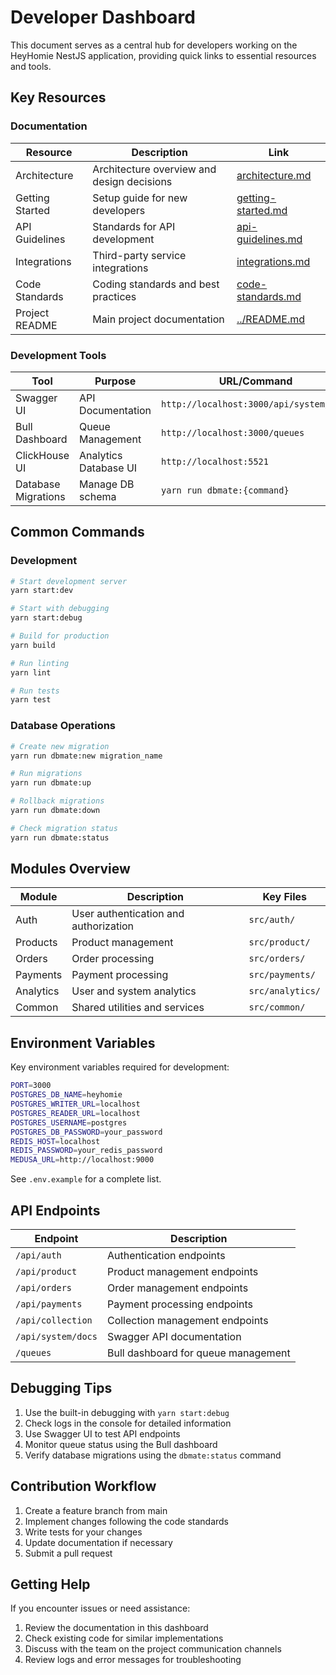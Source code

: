 # Developer Dashboard

This document serves as a central hub for developers working on the HeyHomie NestJS application, providing quick links to essential resources and tools.

## Key Resources

### Documentation

| Resource | Description | Link |
|----------|-------------|------|
| Architecture | Architecture overview and design decisions | [architecture.md](./architecture.md) |
| Getting Started | Setup guide for new developers | [getting-started.md](./getting-started.md) |
| API Guidelines | Standards for API development | [api-guidelines.md](./api-guidelines.md) |
| Integrations | Third-party service integrations | [integrations.md](./integrations.md) |
| Code Standards | Coding standards and best practices | [code-standards.md](./code-standards.md) |
| Project README | Main project documentation | [../README.md](../README.md) |

### Development Tools

| Tool | Purpose | URL/Command |
|------|---------|-------------|
| Swagger UI | API Documentation | `http://localhost:3000/api/system/docs` |
| Bull Dashboard | Queue Management | `http://localhost:3000/queues` |
| ClickHouse UI | Analytics Database UI | `http://localhost:5521` |
| Database Migrations | Manage DB schema | `yarn run dbmate:{command}` |

## Common Commands

### Development

```bash
# Start development server
yarn start:dev

# Start with debugging
yarn start:debug

# Build for production
yarn build

# Run linting
yarn lint

# Run tests
yarn test
```

### Database Operations

```bash
# Create new migration
yarn run dbmate:new migration_name

# Run migrations
yarn run dbmate:up

# Rollback migrations
yarn run dbmate:down

# Check migration status
yarn run dbmate:status
```

## Modules Overview

| Module | Description | Key Files |
|--------|-------------|-----------|
| Auth | User authentication and authorization | `src/auth/` |
| Products | Product management | `src/product/` |
| Orders | Order processing | `src/orders/` |
| Payments | Payment processing | `src/payments/` |
| Analytics | User and system analytics | `src/analytics/` |
| Common | Shared utilities and services | `src/common/` |

## Environment Variables

Key environment variables required for development:

```bash
PORT=3000
POSTGRES_DB_NAME=heyhomie
POSTGRES_WRITER_URL=localhost
POSTGRES_READER_URL=localhost
POSTGRES_USERNAME=postgres
POSTGRES_DB_PASSWORD=your_password
REDIS_HOST=localhost
REDIS_PASSWORD=your_redis_password
MEDUSA_URL=http://localhost:9000
```

See `.env.example` for a complete list.

## API Endpoints

| Endpoint | Description |
|----------|-------------|
| `/api/auth` | Authentication endpoints |
| `/api/product` | Product management endpoints |
| `/api/orders` | Order management endpoints |
| `/api/payments` | Payment processing endpoints |
| `/api/collection` | Collection management endpoints |
| `/api/system/docs` | Swagger API documentation |
| `/queues` | Bull dashboard for queue management |

## Debugging Tips

1. Use the built-in debugging with `yarn start:debug`
2. Check logs in the console for detailed information
3. Use Swagger UI to test API endpoints
4. Monitor queue status using the Bull dashboard
5. Verify database migrations using the `dbmate:status` command

## Contribution Workflow

1. Create a feature branch from main
2. Implement changes following the code standards
3. Write tests for your changes
4. Update documentation if necessary
5. Submit a pull request

## Getting Help

If you encounter issues or need assistance:

1. Review the documentation in this dashboard
2. Check existing code for similar implementations
3. Discuss with the team on the project communication channels
4. Review logs and error messages for troubleshooting
